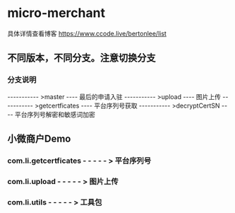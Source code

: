 # micro-merchant
具体详情查看博客
https://www.ccode.live/bertonlee/list
## 不同版本，不同分支。注意切换分支
### 分支说明
----------- >master  ----  最后的申请入驻
----------- >upload  ----  图片上传
----------- >getcertficates  ----  平台序列号获取
----------- >decryptCertSN  ----  平台序列号解密和敏感词加密
## 小微商户Demo
### com.li.getcertficates - - - - - > 平台序列号
### com.li.upload - - - - - > 图片上传
### com.li.utils - - - - - > 工具包
